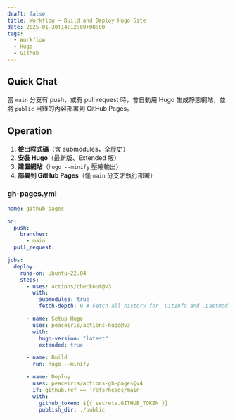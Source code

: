 ```yaml
---
draft: false
title: Workflow – Build and Deploy Hugo Site
date: 2025-01-30T14:12:00+08:00
tags:
  - Workflow
  - Hugo
  - Github
---
```


## Quick Chat

當 `main` 分支有 push，或有 pull request 時，會自動用 Hugo 生成靜態網站，並將 `public` 目錄的內容部署到 GitHub Pages。

## Operation

1. **檢出程式碼**（含 submodules，全歷史）   
2. **安裝 Hugo**（最新版、Extended 版）
3. **建置網站**（`hugo --minify` 壓縮輸出）
4. **部署到 GitHub Pages**（僅 `main` 分支才執行部署）

### gh-pages.yml

```yml
name: github pages

on:
  push:
    branches:
      - main
  pull_request:

jobs:
  deploy:
    runs-on: ubuntu-22.04
    steps:
      - uses: actions/checkout@v3
        with:
          submodules: true
          fetch-depth: 0 # Fetch all history for .GitInfo and .Lastmod

      - name: Setup Hugo
        uses: peaceiris/actions-hugo@v3
        with:
          hugo-version: "latest"
          extended: true

      - name: Build
        run: hugo --minify

      - name: Deploy
        uses: peaceiris/actions-gh-pages@v4
        if: github.ref == 'refs/heads/main'
        with:
          github_token: ${{ secrets.GITHUB_TOKEN }}
          publish_dir: ./public
```